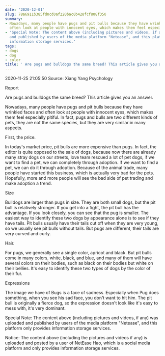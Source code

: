 ```yaml
---
date: '2020-12-01'
slug: 78a6911b385fd0cd0af220bac0b428fcf808f350
summary:
- Nowadays, many people have pugs and pit bulls because they have wrinkled faces and
  often look at people with innocent eyes, which makes them feel especially pitiful.
- 'Special Note: The content above (including pictures and videos, if any) was uploaded
  and published by users of the media platform "Netease", and this platform only provides
  information storage services.'
tags:
- dogs
- dog
- color
title: ' Are pugs and bulldogs the same breed? This article gives you an answer. '
---
```


 2020-11-25 21:05:50 Source: Xiang Yang Psychology

Report

Are pugs and bulldogs the same breed? This article gives you an answer.

  

Nowadays, many people have pugs and pit bulls because they have wrinkled faces and often look at people with innocent eyes, which makes them feel especially pitiful. In fact, pugs and bulls are two different kinds of pets, they are not the same species, but they are very similar in many aspects.

First, the price.

  

In today's market price, pit bulls are more expensive than pugs. In fact, the editor is quite opposed to the sale of dogs, because now there are already many stray dogs on our streets, love team rescued a lot of pet dogs, if we want to find a pet, we can completely through adoption. If we want to find a pet, we can do it through adoption. Because of the animal trade, many people have started this business, which is actually very bad for the pets. Hopefully, more and more people will see the bad side of pet trading and make adoption a trend.

Size

  

Bulldogs are larger than pugs in size. They are both small dogs, but the pit bull is relatively stronger. If you get into a fight, the pit bull has the advantage. If you look closely, you can see that the pug is smaller. The easiest way to identify these two dogs by appearance alone is to see if they have tails. Pit bulls usually have their tails cut off when they are very young, so we usually see pit bulls without tails. But pugs are different, their tails are very curved and curly.

Hair.

  

For pugs, we generally see a single color, apricot and black. But pit bulls come in many colors, white, black, and blue, and many of them will have several colors on their bodies, such as black on their bodies but white on their bellies. It's easy to identify these two types of dogs by the color of their fur.

Expressions

The image we have of Bugs is a face of sadness. Especially when Pug does something, when you see his sad face, you don't want to hit him. The pit bull is originally a fierce dog, so the expression doesn't look like it's easy to mess with, it's very dominant.

Special Note: The content above (including pictures and videos, if any) was uploaded and published by users of the media platform "Netease", and this platform only provides information storage services.

Notice: The content above (including the pictures and videos if any) is
uploaded and posted by a user of NetEase Hao, which is a social media platform
and only provides information storage services.

 
        
